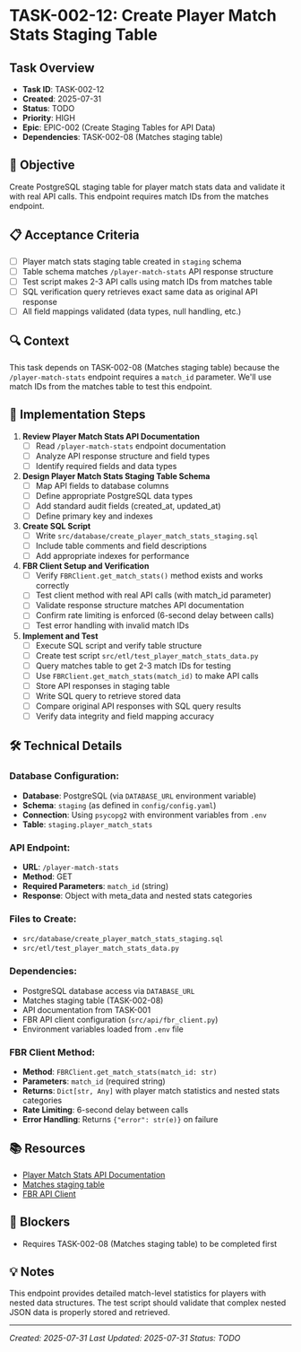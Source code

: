 # TASK-002-12: Create Player Match Stats Staging Table

## Task Overview
- **Task ID**: TASK-002-12
- **Created**: 2025-07-31
- **Status**: TODO
- **Priority**: HIGH
- **Epic**: EPIC-002 (Create Staging Tables for API Data)
- **Dependencies**: TASK-002-08 (Matches staging table)

## 🎯 Objective
Create PostgreSQL staging table for player match stats data and validate it with real API calls. This endpoint requires match IDs from the matches endpoint.

## 📋 Acceptance Criteria
- [ ] Player match stats staging table created in `staging` schema
- [ ] Table schema matches `/player-match-stats` API response structure
- [ ] Test script makes 2-3 API calls using match IDs from matches table
- [ ] SQL verification query retrieves exact same data as original API response
- [ ] All field mappings validated (data types, null handling, etc.)

## 🔍 Context
This task depends on TASK-002-08 (Matches staging table) because the `/player-match-stats` endpoint requires a `match_id` parameter. We'll use match IDs from the matches table to test this endpoint.

## 📝 Implementation Steps

1. **Review Player Match Stats API Documentation**
   - [ ] Read `/player-match-stats` endpoint documentation
   - [ ] Analyze API response structure and field types
   - [ ] Identify required fields and data types

2. **Design Player Match Stats Staging Table Schema**
   - [ ] Map API fields to database columns
   - [ ] Define appropriate PostgreSQL data types
   - [ ] Add standard audit fields (created_at, updated_at)
   - [ ] Define primary key and indexes

3. **Create SQL Script**
   - [ ] Write `src/database/create_player_match_stats_staging.sql`
   - [ ] Include table comments and field descriptions
   - [ ] Add appropriate indexes for performance

4. **FBR Client Setup and Verification**
   - [ ] Verify `FBRClient.get_match_stats()` method exists and works correctly
   - [ ] Test client method with real API calls (with match_id parameter)
   - [ ] Validate response structure matches API documentation
   - [ ] Confirm rate limiting is enforced (6-second delay between calls)
   - [ ] Test error handling with invalid match IDs

5. **Implement and Test**
   - [ ] Execute SQL script and verify table structure
   - [ ] Create test script `src/etl/test_player_match_stats_data.py`
   - [ ] Query matches table to get 2-3 match IDs for testing
   - [ ] Use `FBRClient.get_match_stats(match_id)` to make API calls
   - [ ] Store API responses in staging table
   - [ ] Write SQL query to retrieve stored data
   - [ ] Compare original API responses with SQL query results
   - [ ] Verify data integrity and field mapping accuracy

## 🛠️ Technical Details

### Database Configuration:
- **Database**: PostgreSQL (via `DATABASE_URL` environment variable)
- **Schema**: `staging` (as defined in `config/config.yaml`)
- **Connection**: Using `psycopg2` with environment variables from `.env`
- **Table**: `staging.player_match_stats`

### API Endpoint:
- **URL**: `/player-match-stats`
- **Method**: GET
- **Required Parameters**: `match_id` (string)
- **Response**: Object with meta_data and nested stats categories

### Files to Create:
- `src/database/create_player_match_stats_staging.sql`
- `src/etl/test_player_match_stats_data.py`

### Dependencies:
- PostgreSQL database access via `DATABASE_URL`
- Matches staging table (TASK-002-08)
- API documentation from TASK-001
- FBR API client configuration (`src/api/fbr_client.py`)
- Environment variables loaded from `.env` file

### FBR Client Method:
- **Method**: `FBRClient.get_match_stats(match_id: str)`
- **Parameters**: `match_id` (required string)
- **Returns**: `Dict[str, Any]` with player match statistics and nested stats categories
- **Rate Limiting**: 6-second delay between calls
- **Error Handling**: Returns `{"error": str(e)}` on failure

## 📚 Resources
- [Player Match Stats API Documentation](src/api/endpoint_documentation/player_match_stats.md)
- [Matches staging table](src/database/create_matches_staging.sql)
- [FBR API Client](src/api/fbr_client.py)

## 🚧 Blockers
- Requires TASK-002-08 (Matches staging table) to be completed first

## 💡 Notes
This endpoint provides detailed match-level statistics for players with nested data structures. The test script should validate that complex nested JSON data is properly stored and retrieved.

---
*Created: 2025-07-31*
*Last Updated: 2025-07-31*
*Status: TODO* 